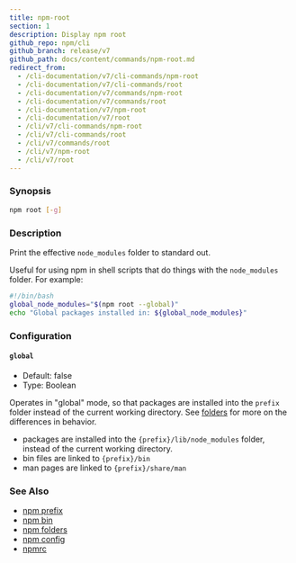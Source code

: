 ```yaml
---
title: npm-root
section: 1
description: Display npm root
github_repo: npm/cli
github_branch: release/v7
github_path: docs/content/commands/npm-root.md
redirect_from:
  - /cli-documentation/v7/cli-commands/npm-root
  - /cli-documentation/v7/cli-commands/root
  - /cli-documentation/v7/commands/npm-root
  - /cli-documentation/v7/commands/root
  - /cli-documentation/v7/npm-root
  - /cli-documentation/v7/root
  - /cli/v7/cli-commands/npm-root
  - /cli/v7/cli-commands/root
  - /cli/v7/commands/root
  - /cli/v7/npm-root
  - /cli/v7/root
---
```


### Synopsis

```bash
npm root [-g]
```

### Description

Print the effective `node_modules` folder to standard out.

Useful for using npm in shell scripts that do things with the
`node_modules` folder.  For example:

```bash
#!/bin/bash
global_node_modules="$(npm root --global)"
echo "Global packages installed in: ${global_node_modules}"
```

### Configuration

#### `global`

* Default: false
* Type: Boolean

Operates in "global" mode, so that packages are installed into the `prefix`
folder instead of the current working directory. See
[folders](/cli/v7/configuring-npm/folders) for more on the differences in behavior.

* packages are installed into the `{prefix}/lib/node_modules` folder, instead
  of the current working directory.
* bin files are linked to `{prefix}/bin`
* man pages are linked to `{prefix}/share/man`



### See Also

* [npm prefix](/cli/v7/commands/npm-prefix)
* [npm bin](/cli/v7/commands/npm-bin)
* [npm folders](/cli/v7/configuring-npm/folders)
* [npm config](/cli/v7/commands/npm-config)
* [npmrc](/cli/v7/configuring-npm/npmrc)
